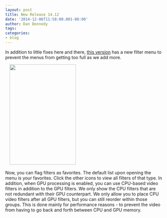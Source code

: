 ```yaml
---
layout: post
title: New Release 14.12
date: '2014-12-06T11:58:00.001-08:00'
author: Dan Dennedy
tags: 
categories:
- blog
---
```


In addition to little fixes here and there, <a href="http://www.shotcut.org/bin/view/Shotcut/Download">this version</a> has a new filter menu to prevent the menus from getting too full as we add more.<br>
<div class="separator" style="clear: both; text-align: left;"></div><div class="separator" style="clear: both; text-align: left;"><a href="http://1.bp.blogspot.com/-nFnfiARIX9c/VH_tFEY2gXI/AAAAAAAAGIQ/CrF4Lxn8n-s/s1600/new-filter-menu.png" imageanchor="1" style="margin-left: 1em; margin-right: 1em;"><img border="0" src="http://1.bp.blogspot.com/-nFnfiARIX9c/VH_tFEY2gXI/AAAAAAAAGIQ/CrF4Lxn8n-s/s1600/new-filter-menu.png" height="320" width="212" /></a></div><br>
Now, you can flag filters as favorites. The default list upon opening the menu is your favorites. Click the other icons to view all filters of that type. In addition, when GPU processing is enabled, you can use CPU-based video filters in addition to the GPU filters. We only show the CPU filters that are not redundant with their GPU counterpart. We only allow you to place CPU video filters after all GPU filters, but you can still reorder within those groups. This is done mainly for performance reasons - to prevent the video from having to go back and forth between CPU and GPU memory.